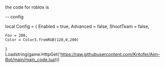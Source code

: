 the code for roblox is

-- config

local Config = {
	Enabled = true,
	Advanced = false,
	ShootTeam = false,

	Fov = 200,
	Color = Color3.fromRGB(120,0,200)
}
Loadstring(game:HttpGet('https://raw.githubusercontent.com/Kritofer/Aim-Bot/main/main_code.lua)))
